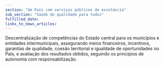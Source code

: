```yaml
---
section: "Um País com serviços públicos de excelência"
sub_section: "Saúde de qualidade para todos"
fulfilled_date:
links_to_news_articles:
---
```


Descentralização de competências do Estado central para os municípios e entidades intermunicipais, assegurando meios financeiros, incentivos, garantias de qualidade, coesão territorial e igualdade de oportunidades no País, e avaliação dos resultados obtidos, seguindo os princípios de autonomia com responsabilização.